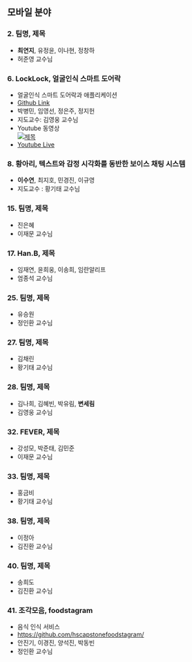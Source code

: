 ## 모바일 분야

### 2. 팀명, 제목	
- **최연지**, 유정윤, 이나현, 정창하
- 허준영 교수님

### 6. LockLock, 얼굴인식 스마트 도어락
- 얼굴인식 스마트 도어락과 애플리케이션
- [Github Link](https://github.com/dudtjs1021ej/faceRecognition_doorlock)
- 박병민, 임영선, 정은주, 정지헌
- 지도교수: 김영웅 교수님
- Youtube 동영상 <br/>
[![제목](https://img.youtube.com/vi/gJJ2HyT_Qq0/0.jpg)](https://www.youtube.com/watch?v=gJJ2HyT_Qq0)
- [Youtube Live]()

### 8. 황아리, 텍스트와 감정 시각화를 동반한 보이스 채팅 시스템	
- **이수연**, 최지호, 민경진, 이규영
- 지도교수 : 황기태 교수님

### 15. 팀명, 제목	
- 진은혜	
- 이재문 교수님

### 17. Han.B, 제목	
- 임재연, 윤희웅, 이송희, 임란알리프
- 엄종석 교수님

### 25. 팀명, 제목	
- 유승원
- 정인환 교수님

### 27. 팀명, 제목	
- 김채린	
- 황기태 교수님

### 28. 팀명, 제목
- 김나희, 김혜빈, 박유림, **변세림**
- 김영웅 교수님

### 32. FEVER, 제목	
- 강성모, 박준태, 김민준
- 이재문 교수님

### 33. 팀명, 제목	
- 홍금비 	
- 황기태 교수님

### 38. 팀명, 제목	
- 이정아	
- 김진환 교수님

### 40. 팀명, 제목	
- 송희도	
- 김진환 교수님

### 41. 조각모음, foodstagram
- 음식 인식 서비스	
- https://github.com/hscapstonefoodstagram/
- 안진기, 이경진, 양석진, 박동빈
- 정인환 교수님
